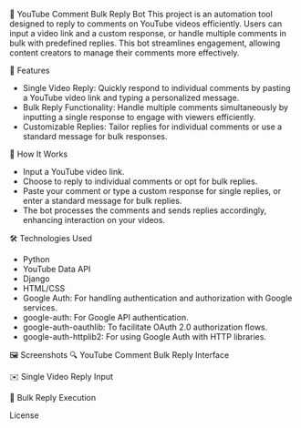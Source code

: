 🎥 YouTube Comment Bulk Reply Bot
This project is an automation tool designed to reply to comments on YouTube videos efficiently. Users can input a video link and a custom response, or handle multiple comments in bulk with predefined replies. This bot streamlines engagement, allowing content creators to manage their comments more effectively.

📜 Features
* Single Video Reply: Quickly respond to individual comments by pasting a YouTube video link and typing a personalized message.
* Bulk Reply Functionality: Handle multiple comments simultaneously by inputting a single response to engage with viewers efficiently.
* Customizable Replies: Tailor replies for individual comments or use a standard message for bulk responses.

🚀 How It Works
* Input a YouTube video link.
* Choose to reply to individual comments or opt for bulk replies.
* Paste your comment or type a custom response for single replies, or enter a standard message for bulk replies.
* The bot processes the comments and sends replies accordingly, enhancing interaction on your videos.


🛠️ Technologies Used
* Python
* YouTube Data API
* Django
* HTML/CSS
* Google Auth: For handling authentication and authorization with Google services.
* google-auth: For Google API authentication.
* google-auth-oauthlib: To facilitate OAuth 2.0 authorization flows.
* google-auth-httplib2: For using Google Auth with HTTP libraries.


🖼️ Screenshots
🔍 YouTube Comment Bulk Reply Interface


✉️ Single Video Reply Input


🚀 Bulk Reply Execution


License
